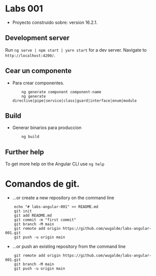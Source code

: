 # Labs 001

* Proyecto construido sobre: version 16.2.1.

## Development server

Run `ng serve | npm start | yarn start` for a dev server. Navigate to `http://localhost:4200/`. 

## Cear un componente 
* Para crear componentes.
  ```shell
      ng generate component component-name
      ng generate directive|pipe|service|class|guard|interface|enum|module
  ```

## Build
* Generar binarios para produccion
  ```shell 
      ng build
  ``` 
## Further help
To get more help on the Angular CLI use `ng help`


# Comandos de git.
* …or create a new repository on the command line
```shell
    echo "# labs-angular-001" >> README.md
    git init
    git add README.md
    git commit -m "first commit"
    git branch -M main
    git remote add origin https://github.com/wugalde/labs-angular-001.git
    git push -u origin main
```

* …or push an existing repository from the command line
```shell
    git remote add origin https://github.com/wugalde/labs-angular-001.git
    git branch -M main
    git push -u origin main
```
